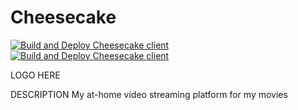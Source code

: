 # Cheesecake
[![Build and Deploy Cheesecake client](https://github.com/DanHChampion/Cheesecake/blob/development/.github/workflows/client_deployment.yml/badge.svg)](https://github.com/DanHChampion/Cheesecake/blob/development/.github/workflows/client_deployment.yml)
[![Build and Deploy Cheesecake client](https://github.com/DanHChampion/Cheesecake/blob/development/.github/workflows/server_deployment.yml/badge.svg)](https://github.com/DanHChampion/Cheesecake/blob/development/.github/workflows/server_deployment.yml)

LOGO HERE

DESCRIPTION
My at-home video streaming platform for my movies
